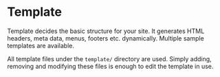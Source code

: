 
# Template

Template decides the basic structure for your site. It generates HTML headers, meta data, menus, footers etc. dynamically. Multiple sample templates are available.

All template files under the `template/` directory are used. Simply adding, removing and modifying these files is enough to edit the template in use.
